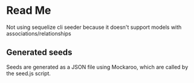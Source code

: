 # Read Me

Not using sequelize cli seeder because it doesn't support models with associations/relationships

## Generated seeds

Seeds are generated as a JSON file using Mockaroo, which are called by the seed.js script.
